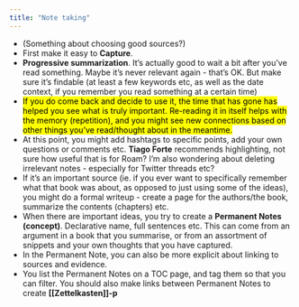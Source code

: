 ```yaml
---
title: "Note taking"
---
```


- <a id='QNtd8WmE4'/>(Something about choosing good sources?)
- <a id='iLveamHyX'/>First make it easy to **Capture**.
- <a id='6vDxve3AB'/>**Progressive summarization**. It’s actually good to wait a bit after you’ve read something. Maybe it’s never relevant again - that’s OK. But make sure it’s findable (at least a few keywords etc, as well as the date context, if you remember you read something at a certain time)
- <a id='hEfTK6uCR'/>&#8203;<mark>If you do come back and decide to use it, the time that has gone has helped you see what is truly important. Re-reading it in itself helps with the memory (repetition), and you might see new connections based on other things you’ve read/thought about in the meantime. </mark>
- <a id='KXVhwmD5u'/>At this point, you might add hashtags to specific points, add your own questions or comments etc. **Tiago Forte** recommends highlighting, not sure how useful that is for Roam? I’m also wondering about deleting irrelevant notes - especially for Twitter threads etc?
- <a id='EFv9X8t3h'/>If it’s an important source (ie. if you ever want to specifically remember what that book was about, as opposed to just using some of the ideas), you might do a formal writeup - create a page for the authors/the book, summarize the contents (chapters) etc.
- <a id='GZIjRhIek'/>When there are important ideas, you try to create a **Permanent Notes (concept)**. Declarative name, full sentences etc. This can come from an argument in a book that you summarise, or from an assortment of snippets and your own thoughts that you have captured.
- <a id='DM1gw9grD'/>In the Permanent Note, you can also be more explicit about linking to sources and evidence.
- <a id='UO9wQOcIs'/>You list the Permanent Notes on a TOC page, and tag them so that you can filter. You should also make links between Permanent Notes to create **[[Zettelkasten]]-p**
